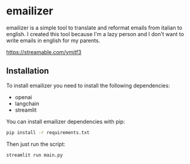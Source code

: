 # emailizer

emailizer is a simple tool to translate and reformat emails from italian to english.
I created this tool because I'm a lazy person and I don't want to write emails in english for my parents.

https://streamable.com/ymitf3

## Installation
To install emailizer you need to install the following dependencies:
- openai
- langchain
- streamlit 
    
You can install emailizer dependencies with pip:
```bash
pip install -r requirements.txt
```
Then just run the script:
```bash
streamlit run main.py
```
